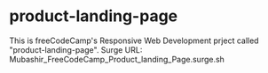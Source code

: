 # product-landing-page

This is freeCodeCamp's Responsive Web Development prject called "product-landing-page".
Surge URL: Mubashir_FreeCodeCamp_Product_landing_Page.surge.sh
